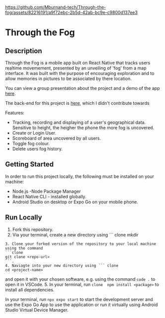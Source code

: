 https://github.com/Mburnand-tech/Through-the-fog/assets/82216191/a9f72ebc-2b5d-42ab-bc9e-c9800d137ee3

# Through the Fog
## Description 

Through the Fog is a mobile app built on React Native that tracks users realtime movemement, presented by an unveiling of 'fog' from a map interface. It was built with the purpose of encouraging exploration and to allow memories in pictures to be associated by there location. 

You can view a group presentation about the project and a demo of the app [here](https://github.com/Mburnand-tech/Through-the-fog/assets/82216191/a9f72ebc-2b5d-42ab-bc9e-c9800d137ee3).

The back-end for this project is [here](https://github.com/leahbanks/BE-through-the-fog), which I didn't contribute towards 

Features:
- Tracking, recording and displaying of a user's geographical data. Sensitive to height, the heigher the phone the more fog is uncovered.
- Create or Login User.
- Scoreboard of area uncovered by all users.
- Toggle fog colour.
- Delete users fog history.

## Getting Started 

In order to run this project locally, the following must be installed on your machine:

 * Node.js -Node Package Manager
 * React Native CLI - installed globally.
 * Android Studio on desktop or Expo Go on your mobile phone.

## Run Locally

1. Fork this repository.
2. Via your terminal, create a new directory using ``` clone 
  mkdir <project-name>
  ```
3. Clone your forked version of the repository to your local machine using the command 
  ```clone 
  git clone <repo-url>
  ```.
4. Naviagte into your new directory using ``` clone 
  cd <project-name>
  ``` 
  and open it with your chosen software, e.g. using the command ```code .``` to open it in VSCode.
5. In your terminal, run ```clone 
  npm install <package>```
  to install all dependencies. 

In your terminal, run `npx expo start` to start the development server and use the Expo Go App to use the application or run it virtually using Android Studio Virtual Device Manager.

